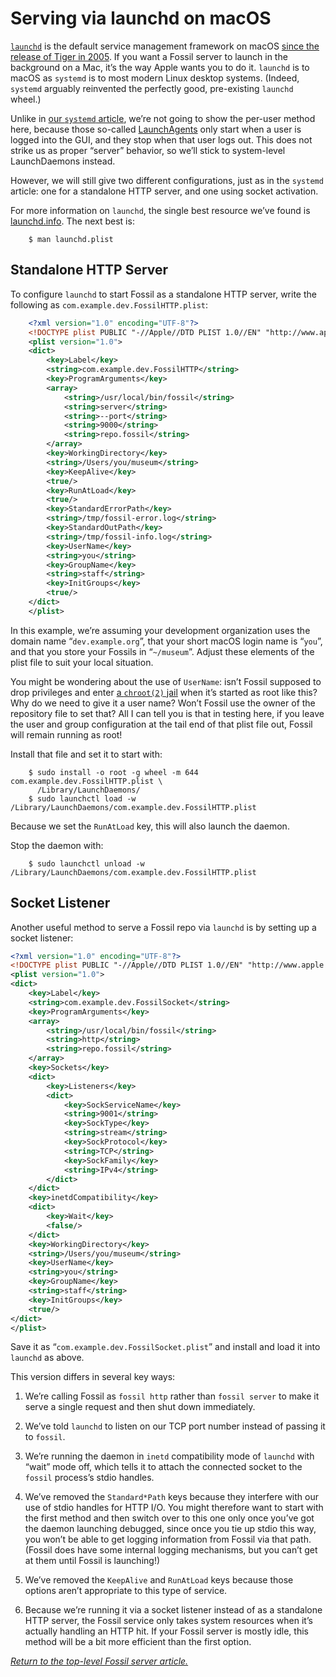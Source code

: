 # Serving via launchd on macOS

[`launchd`][ldhome] is the default service management framework on macOS
[since the release of Tiger in 2005][wpa]. If you want a Fossil server
to launch in the background on a Mac, it’s the way Apple wants you to do
it. `launchd` is to macOS as `systemd` is to most modern Linux desktop
systems. (Indeed, `systemd` arguably reinvented the perfectly good,
pre-existing `launchd` wheel.)

Unlike in [our `systemd` article](../debian/service.md), we’re not going
to show the per-user method here, because those so-called
[LaunchAgents][la] only start when a user is logged into the GUI, and
they stop when that user logs out. This does not strike us as proper
“server” behavior, so we’ll stick to system-level LaunchDaemons instead.

However, we will still give two different configurations, just as in the
`systemd` article: one for a standalone HTTP server, and one using
socket activation.

For more information on `launchd`, the single best resource we’ve found
is [launchd.info](https://launchd.info). The next best is:

        $ man launchd.plist

[la]:     http://www.grivet-tools.com/blog/2014/launchdaemons-vs-launchagents/
[ldhome]: https://developer.apple.com/library/archive/documentation/MacOSX/Conceptual/BPSystemStartup/Chapters/CreatingLaunchdJobs.html
[wpa]:    https://en.wikipedia.org/wiki/Launchd



## Standalone HTTP Server

To configure `launchd` to start Fossil as a standalone HTTP server,
write the following as `com.example.dev.FossilHTTP.plist`:

```xml
    <?xml version="1.0" encoding="UTF-8"?>
    <!DOCTYPE plist PUBLIC "-//Apple//DTD PLIST 1.0//EN" "http://www.apple.com/DTDs/PropertyList-1.0.dtd">
    <plist version="1.0">
    <dict>
        <key>Label</key>
        <string>com.example.dev.FossilHTTP</string>
        <key>ProgramArguments</key>
        <array>
            <string>/usr/local/bin/fossil</string>
            <string>server</string>
            <string>--port</string>
            <string>9000</string>
            <string>repo.fossil</string>
        </array>
        <key>WorkingDirectory</key>
        <string>/Users/you/museum</string>
        <key>KeepAlive</key>
        <true/>
        <key>RunAtLoad</key>
        <true/>
        <key>StandardErrorPath</key>
        <string>/tmp/fossil-error.log</string>
        <key>StandardOutPath</key>
        <string>/tmp/fossil-info.log</string>
        <key>UserName</key>
        <string>you</string>
        <key>GroupName</key>
        <string>staff</string>
        <key>InitGroups</key>
        <true/>
    </dict>
    </plist>
```

In this example, we’re assuming your development organization uses the
domain name “`dev.example.org`”, that your short macOS login name is
“`you`”, and that you store your Fossils in “`~/museum`”. Adjust these
elements of the plist file to suit your local situation.

You might be wondering about the use of `UserName`: isn’t Fossil
supposed to drop privileges and enter [a `chroot(2)`
jail](../../chroot.md) when it’s started as root like this? Why do we
need to give it a user name? Won’t Fossil use the owner of the
repository file to set that? All I can tell you is that in testing here,
if you leave the user and group configuration at the tail end of that
plist file out, Fossil will remain running as root!

Install that file and set it to start with:

        $ sudo install -o root -g wheel -m 644 com.example.dev.FossilHTTP.plist \
          /Library/LaunchDaemons/
        $ sudo launchctl load -w /Library/LaunchDaemons/com.example.dev.FossilHTTP.plist

Because we set the `RunAtLoad` key, this will also launch the daemon.

Stop the daemon with:

        $ sudo launchctl unload -w /Library/LaunchDaemons/com.example.dev.FossilHTTP.plist


## Socket Listener

Another useful method to serve a Fossil repo via `launchd` is by setting
up a socket listener:

```xml
<?xml version="1.0" encoding="UTF-8"?>
<!DOCTYPE plist PUBLIC "-//Apple//DTD PLIST 1.0//EN" "http://www.apple.com/DTDs/PropertyList-1.0.dtd">
<plist version="1.0">
<dict>
    <key>Label</key>
    <string>com.example.dev.FossilSocket</string>
    <key>ProgramArguments</key>
    <array>
        <string>/usr/local/bin/fossil</string>
        <string>http</string>
        <string>repo.fossil</string>
    </array>
    <key>Sockets</key>
    <dict>
        <key>Listeners</key>
        <dict>
            <key>SockServiceName</key>
            <string>9001</string>
            <key>SockType</key>
            <string>stream</string>
            <key>SockProtocol</key>
            <string>TCP</string>
            <key>SockFamily</key>
            <string>IPv4</string>
        </dict>
    </dict>
    <key>inetdCompatibility</key>
    <dict>
        <key>Wait</key>
        <false/>
    </dict>
    <key>WorkingDirectory</key>
    <string>/Users/you/museum</string>
    <key>UserName</key>
    <string>you</string>
    <key>GroupName</key>
    <string>staff</string>
    <key>InitGroups</key>
    <true/>
</dict>
</plist>
```

Save it as “`com.example.dev.FossilSocket.plist`” and install and load
it into `launchd` as above.

This version differs in several key ways:

1.  We’re calling Fossil as `fossil http` rather than `fossil server` to
    make it serve a single request and then shut down immediately.

2.  We’ve told `launchd` to listen on our TCP port number instead of
    passing it to `fossil`.

3.  We’re running the daemon in `inetd` compatibility mode of `launchd`
    with “wait” mode off, which tells it to attach the connected socket
    to the `fossil` process’s stdio handles.

4.  We’ve removed the `Standard*Path` keys because they interfere with
    our use of stdio handles for HTTP I/O. You might therefore want to
    start with the first method and then switch over to this one only
    once you’ve got the daemon launching debugged, since once you tie up
    stdio this way, you won’t be able to get logging information from
    Fossil via that path. (Fossil does have some internal logging
    mechanisms, but you can’t get at them until Fossil is launching!)

5.  We’ve removed the `KeepAlive` and `RunAtLoad` keys because those
    options aren’t appropriate to this type of service.

6.  Because we’re running it via a socket listener instead of as a
    standalone HTTP server, the Fossil service only takes system
    resources when it’s actually handling an HTTP hit.  If your Fossil
    server is mostly idle, this method will be a bit more efficient than
    the first option.


*[Return to the top-level Fossil server article.](../)*
